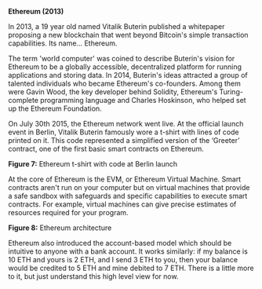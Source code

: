 **Ethereum (2013)**

In 2013, a 19 year old named Vitalik Buterin published a whitepaper proposing a new blockchain that went beyond Bitcoin's simple transaction capabilities. Its name… Ethereum. 

The term 'world computer' was coined to describe Buterin's vision for Ethereum to be a globally accessible, decentralized platform for running applications and storing data. In 2014, Buterin's ideas attracted a group of talented individuals who became Ethereum's co-founders. Among them were Gavin Wood, the key developer behind Solidity, Ethereum's Turing-complete programming language and Charles Hoskinson, who helped set up the Ethereum Foundation. 

On July 30th 2015, the Ethereum network went live. At the official launch event in Berlin, Vitalik Buterin famously wore a t-shirt with lines of code printed on it. This code represented a simplified version of the ‘Greeter’ contract, one of the first basic smart contracts on Ethereum.
 
**Figure 7:** Ethereum t-shirt with code at Berlin launch 

At the core of Ethereum is the EVM, or Ethereum Virtual Machine. Smart contracts aren't run on your computer but on virtual machines that provide a safe sandbox with safeguards and specific capabilities to execute smart contracts. For example, virtual machines can give precise estimates of resources required for your program. 

**Figure 8:** Ethereum architecture 

Ethereum also introduced the account-based model which should be intuitive to anyone with a bank account. It works similarly: if my balance is 10 ETH and yours is 2 ETH, and I send 3 ETH to you, then your balance would be credited to 5 ETH and mine debited to 7 ETH. There is a little more to it, but just understand this high level view for now.
